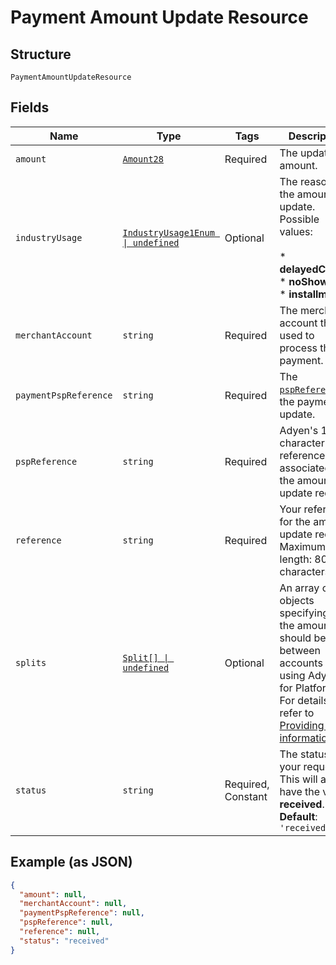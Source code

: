 
# Payment Amount Update Resource

## Structure

`PaymentAmountUpdateResource`

## Fields

| Name | Type | Tags | Description |
|  --- | --- | --- | --- |
| `amount` | [`Amount28`](../../doc/models/amount-28.md) | Required | The updated amount. |
| `industryUsage` | [`IndustryUsage1Enum \| undefined`](../../doc/models/industry-usage-1-enum.md) | Optional | The reason for the amount update. Possible values:<br><br>* **delayedCharge**<br>* **noShow**<br>* **installment** |
| `merchantAccount` | `string` | Required | The merchant account that is used to process the payment. |
| `paymentPspReference` | `string` | Required | The [`pspReference`](https://docs.adyen.com/api-explorer/#/CheckoutService/latest/post/payments__resParam_pspReference) of the payment to update. |
| `pspReference` | `string` | Required | Adyen's 16-character reference associated with the amount update request. |
| `reference` | `string` | Required | Your reference for the amount update request. Maximum length: 80 characters. |
| `splits` | [`Split[] \| undefined`](../../doc/models/split.md) | Optional | An array of objects specifying how the amount should be split between accounts when using Adyen for Platforms. For details, refer to [Providing split information](https://docs.adyen.com/marketplaces-and-platforms/processing-payments#providing-split-information). |
| `status` | `string` | Required, Constant | The status of your request. This will always have the value **received**.<br>**Default**: `'received'` |

## Example (as JSON)

```json
{
  "amount": null,
  "merchantAccount": null,
  "paymentPspReference": null,
  "pspReference": null,
  "reference": null,
  "status": "received"
}
```

